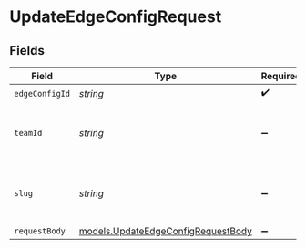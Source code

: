 # UpdateEdgeConfigRequest


## Fields

| Field                                                                          | Type                                                                           | Required                                                                       | Description                                                                    |
| ------------------------------------------------------------------------------ | ------------------------------------------------------------------------------ | ------------------------------------------------------------------------------ | ------------------------------------------------------------------------------ |
| `edgeConfigId`                                                                 | *string*                                                                       | :heavy_check_mark:                                                             | N/A                                                                            |
| `teamId`                                                                       | *string*                                                                       | :heavy_minus_sign:                                                             | The Team identifier to perform the request on behalf of.                       |
| `slug`                                                                         | *string*                                                                       | :heavy_minus_sign:                                                             | The Team slug to perform the request on behalf of.                             |
| `requestBody`                                                                  | [models.UpdateEdgeConfigRequestBody](../models/updateedgeconfigrequestbody.md) | :heavy_minus_sign:                                                             | N/A                                                                            |